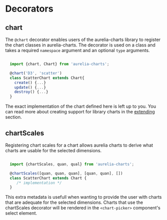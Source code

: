 # Decorators

## chart

The `@chart` decorator enables users of the aurelia-charts library to register
the chart classes in aurelia-charts. The decorator is used on a class and takes
a required `namespace` argument and an optional `type` arguments.

```js

  import {chart, Chart} from 'aurelia-charts';

  @chart('D3', 'scatter')
  class ScatterChart extends Chart{
    create() {...}
    update() {...}
    destroy() {...}
  }

```

The exact implementation of the chart defined here is left up to you. You can
read more about creating support for library charts in the
[extending](doc/extending.md) section.

## chartScales

Registering chart scales for a chart allows aurelia charts to derive what
charts are usable for the selected dimensions.

```js

  import {chartScales, quan, qual} from 'aurelia-charts';

  @chartScales([quan, quan, quan], [quan, quan], [])
  class ScatterChart extends Chart {
     /* implementation */
  }

```

This extra metadata is usefull when wanting to provide the user with charts
that are adequate for the selected dimensions. Charts that use the chartScales
decorator will be rendered in the `<chart-picker>` component's select element.

